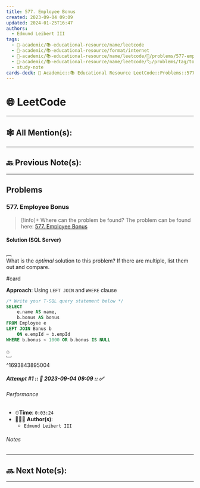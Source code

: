 ```yaml
---
title: 577. Employee Bonus
created: 2023-09-04 09:09
updated: 2024-01-25T16:47
authors:
  - Edmund Leibert III
tags:
  - 🔴-academic/📚-educational-resource/name/leetcode
  - 🔴-academic/📚-educational-resource/format/internet
  - 🔴-academic/📚-educational-resource/name/leetcode/🔖/problems/577-employee-bonus
  - 🔴-academic/📚-educational-resource/name/leetcode/🏷️/problems/tag/topic/database
  - study-note
cards-deck: 🔴 Academic::📚 Educational Resource LeetCode::Problems::577. Employee Bonus
---
```


#  🌐 LeetCode

---

## 🕸️ All Mention(s): 

---

## 🔙 Previous Note(s):

---

##  Problems

### 577. Employee Bonus

> [!info]+ Where can the problem be found?
> The problem can be found here: [577. Employee Bonus](https://leetcode.com/problems/employee-bonus/description/) 

#### Solution (SQL Server)

﹇<br>
What is the _optimal_ solution to this problem? If there are multiple, list them out and compare.

#card 

**Approach**: Using `LEFT JOIN` and `WHERE` clause

```sql
/* Write your T-SQL query statement below */
SELECT 
    e.name AS name,
    b.bonus AS bonus
FROM Employee e
LEFT JOIN Bonus b
    ON e.empId = b.empId
WHERE b.bonus < 1000 OR b.bonus IS NULL
```

⌂
<br>﹈<br>^1693843895004


##### Attempt #1 :: 📆 2023-09-04 09:09 :: ✅

###### Performance

- ⏲**Time**: `0:03:24`
- 🧔🏽‍♂️ **Author(s)**: 
	- `Edmund Leibert III`

###### Notes



---

## 🔜 Next Note(s):

---



